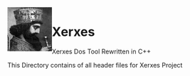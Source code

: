 <img align="left" width="100" height="100" src="../XerxesTheGreat.jpg">

# Xerxes
Xerxes Dos Tool Rewritten in C++

This Directory contains of all header files for Xerxes Project